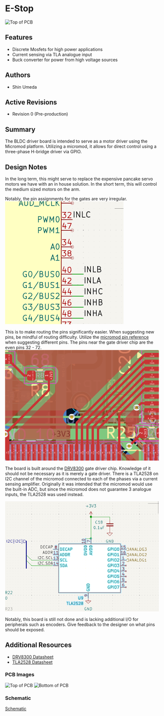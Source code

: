 # E-Stop

![Top of PCB](outputs/bldc/top.png)

## Features

- Discrete Mosfets for high power applications
- Current sensing via TLA analogue input
- Buck converter for power from high voltage sources

## Authors

- Shin Umeda

## Active Revisions

- Revision 0 (Pre-production)

## Summary

The BLDC driver board is intended to serve as a motor driver using the Micromod
platform. Utilizing a micromod, it allows for direct control using a three-phase
H-bridge driver via GPIO.

## Design Notes

In the long term, this might serve to replace the expensive pancake servo motors
we have with an in house solution. In the short term, this will control the medium
sized motors on the arm.

Notably, the pin assignments for the gates are very irregular.
![Gate pin assignments](images/bldc-gate-pins.png)

This is to make routing the pins significantly easier. When suggesting new pins,
be mindful of routing difficulty. Utilize the
[micromod pin reference](https://www.sparkfun.com/micromod) when suggesting
different pins. The pins near the gate driver chip are the even pins 32 - 72.
![Gate routing](images/bldc-gate-routing.png)

The board is built around the
[DRV8300](https://www.ti.com/lit/ds/symlink/drv8300.pdf?HQS=dis-dk-null-digikeymode-dsf-pf-null-wwe&ts=1731785150070)
gate driver chip. Knowledge of it should not be necessary as it is merely a gate
driver. There is a TLA2528 on I2C channel of the micromod connected to each of
the phases via a current sensing amplifier. Originally it was intended that the
micromod would use the built-in ADC, but since the micromod does not guarantee 3
analogue inputs, the TLA2528 was used instead.

![TLA2528](images/bldc-tla.png)

Notably, this board is still not done and is lacking additional I/O for peripherals
such as encoders. Give feedback to the designer on what pins should be exposed.

## Additional Resources

- [DRV8300 Datasheet](https://www.ti.com/lit/ds/symlink/drv8300.pdf)
- [TLA2528 Datasheet](https://www.ti.com/lit/ds/symlink/tla2528.pdf)

### PCB Images

![Top of PCB](outputs/bldc/top.png)
![Bottom of PCB](outputs/bldc/bottom.png)

### Schematic

[Schematic](outputs/bldc/sch.pdf)
